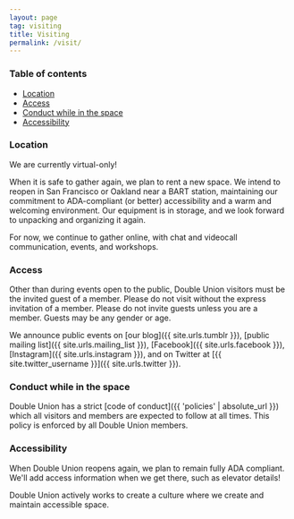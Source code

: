 ```yaml
---
layout: page
tag: visiting
title: Visiting
permalink: /visit/
---
```


### Table of contents

* [Location](#location)
* [Access](#access)
* [Conduct while in the space](#conduct-while-in-the-space)
* [Accessibility](#accessibility)

### Location

We are currently virtual-only! 

When it is safe to gather again, we plan to rent a new space. We intend to reopen in San Francisco or Oakland near a BART station, maintaining our commitment to ADA-compliant (or better) accessibility and a warm and welcoming environment. Our equipment is in storage, and we look forward to unpacking and organizing it again.

For now, we continue to gather online, with chat and videocall communication, events, and workshops.

### Access

Other than during events open to the public, Double Union visitors must be the invited guest of a member. Please do not visit without the express invitation of a member. Please do not invite guests unless you are a member. Guests may be any gender or age.

We announce public events on [our blog]({{ site.urls.tumblr }}), [public mailing list]({{ site.urls.mailing_list }}), [Facebook]({{ site.urls.facebook }}), [Instagram]({{ site.urls.instagram }}), and on Twitter at [{{ site.twitter_username }}]({{ site.urls.twitter }}).

### Conduct while in the space

Double Union has a strict [code of conduct]({{ 'policies' | absolute_url }}) which all visitors and members are expected to follow at all times. This policy is enforced by all Double Union members.

### Accessibility

When Double Union reopens again, we plan to remain fully ADA compliant. We'll add access information when we get there, such as elevator details!

Double Union actively works to create a culture where we create and maintain accessible space.